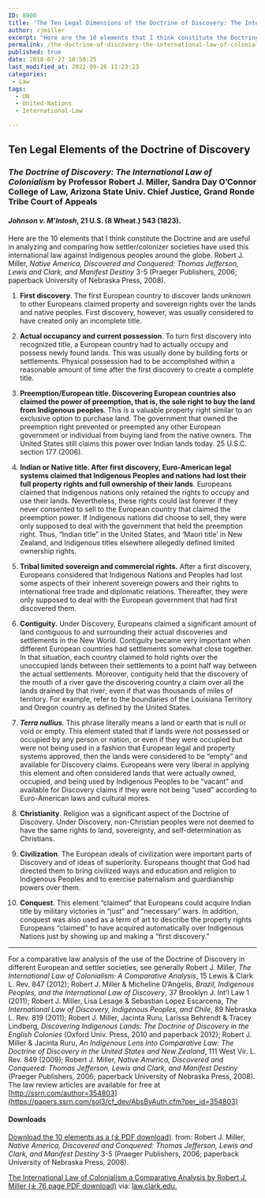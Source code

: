 ```yaml
---
ID: 8900
title: 'The Ten Legal Dimensions of the Doctrine of Discovery: The International Law of Colonialism'
author: rjmiller
excerpt: "Here are the 10 elements that I think constitute the Doctrine and are useful in analyzing and comparing how settler-colonizer societies have used this international law against Indigenous peoples around the globe."
permalink: /the-doctrine-of-discovery-the-international-law-of-colonialism/
published: true
date: 2018-07-27 10:50:25
last_modified_at: 2022-09-26 11:23:23
categories:
 - Law
tags:
  - UN
  - United-Nations
  - International-Law

---
```


## Ten Legal Elements of the Doctrine of Discovery

### _The Doctrine of Discovery: The International Law of Colonialism_ by Professor Robert J. Miller, Sandra Day O’Connor College of Law, Arizona State Univ. Chief Justice, Grand Ronde Tribe Court of Appeals

#### _Johnson v. M’Intosh_, 21 U.S. (8 Wheat.) 543 (1823).

Here are the 10 elements that I think constitute the Doctrine and are useful in analyzing and comparing how settler/colonizer societies have used this international law against Indigenous peoples around the globe. Robert J. Miller, _Native America, Discovered and Conquered: Thomas Jefferson, Lewis and Clark, and Manifest Destiny_ 3-5 (Praeger Publishers, 2006; paperback University of Nebraska Press, 2008).

1. **First discovery**. The first European country to discover lands unknown to other Europeans claimed property and sovereign rights over the lands and native peoples. First discovery, however, was usually considered to have created only an incomplete title.

2. **Actual occupancy and current possession**. To turn first discovery into recognized title, a European country had to actually occupy and possess newly found lands. This was usually done by building forts or settlements. Physical possession had to be accomplished within a reasonable amount of time after the first discovery to create a complete title.

3. **Preemption/European title. Discovering European countries also claimed the power of preemption, that is, the sole right to buy the land from Indigenous peoples**. This is a valuable property right similar to an exclusive option to purchase land. The government that owned the preemption right prevented or preempted any other European government or individual from buying land from the native owners. The United States still claims this power over Indian lands today. 25 U.S.C. section 177 (2006).

4. **Indian or Native title. After first discovery, Euro-American legal systems claimed that Indigenous Peoples and nations had lost their full property rights and full ownership of their lands**. Europeans claimed that Indigenous nations only retained the rights to occupy and use their lands. Nevertheless, these rights could last forever if they never consented to sell to the European country that claimed the preemption power. If Indigenous nations did choose to sell, they were only supposed to deal with the government that held the preemption right. Thus, “Indian title” in the United States, and ‘Maori title’ in New Zealand, and Indigenous titles elsewhere allegedly defined limited ownership rights.

5. **Tribal limited sovereign and commercial rights.** After a first discovery, Europeans considered that Indigenous Nations and Peoples had lost some aspects of their inherent sovereign powers and their rights to international free trade and diplomatic relations. Thereafter, they were only supposed to deal with the European government that had first discovered them.

6. **Contiguity.** Under Discovery, Europeans claimed a significant amount of land contiguous to and surrounding their actual discoveries and settlements in the New World. Contiguity became very important when different European countries had settlements somewhat close together. In that situation, each country claimed to hold rights over the unoccupied lands between their settlements to a point half way between the actual settlements. Moreover, contiguity held that the discovery of the mouth of a river gave the discovering country a claim over all the lands drained by that river; even if that was thousands of miles of territory. For example, refer to the boundaries of the Louisiana Territory and Oregon country as defined by the United States.

7. _**Terra nullius**_. This phrase literally means a land or earth that is null or void or empty. This element stated that if lands were not possessed or occupied by any person or nation, or even if they were occupied but were not being used in a fashion that European legal and property systems approved, then the lands were considered to be “empty” and available for Discovery claims. Europeans were very liberal in applying this element and often considered lands that were actually owned, occupied, and being used by Indigenous Peoples to be “vacant” and available for Discovery claims if they were not being “used” according to Euro-American laws and cultural mores.

8. **Christianity**. Religion was a significant aspect of the Doctrine of Discovery. Under Discovery, non-Christian peoples were not deemed to have the same rights to land, sovereignty, and self-determination as Christians.

9. **Civilization**. The European ideals of civilization were important parts of Discovery and of ideas of superiority. Europeans thought that God had directed them to bring civilized ways and education and religion to Indigenous Peoples and to exercise paternalism and guardianship powers over them.

10. **Conquest**. This element “claimed” that Europeans could acquire Indian title by military victories in “just” and “necessary” wars. In addition, conquest was also used as a term of art to describe the property rights Europeans “claimed” to have acquired automatically over Indigenous Nations just by showing up and making a “first discovery.”

* * * 

For a comparative law analysis of the use of the Doctrine of Discovery in different European and settler societies, see generally Robert J. Miller, _The International Law of Colonialism: A Comparative Analysis_, 15 Lewis & Clark L. Rev. 847 (2012); Robert J. Miller & Micheline D’Angelis, _Brazil, Indigenous Peoples, and the International Law of Discovery_, 37 Brooklyn J. Int’l Law 1 (2011); Robert J. Miller, Lisa Lesage & Sebastian Lopez Escarcena, _The International Law of Discovery, Indigenous Peoples, and Chile_, 89 Nebraska L. Rev. 819 (2011); Robert J. Miller, Jacinta Ruru, Larissa Behrendt & Tracey Lindberg, _Discovering Indigenous Lands: The Doctrine of Discovery in the English Colonies_ (Oxford Univ. Press, 2010 and paperback 2012); Robert J. Miller & Jacinta Ruru, _An Indigenous Lens into Comparative Law: The Doctrine of Discovery in the United States and New Zealand_, 111 West Vir. L. Rev. 849 (2009); Robert J. Miller, _Native America, Discovered and Conquered: Thomas Jefferson, Lewis and Clark, and Manifest Destiny_ (Praeger Publishers, 2006; paperback University of Nebraska Press, 2008). The law review articles are available for free at [http://ssrn.com/author=354803](https://papers.ssrn.com/sol3/cf_dev/AbsByAuth.cfm?per_id=354803)

#### Downloads
[Download the 10 elements as a (⤓ PDF download)](https://doctrineofdiscovery.org/assets/pdfs/DiscoveryElementsOnondaga2014.pdf). from: Robert J. Miller, _Native America, Discovered and Conquered: Thomas Jefferson, Lewis and Clark, and Manifest Destiny_ 3-5 (Praeger Publishers, 2006; paperback University of Nebraska Press, 2008).

[The International Law of Colonialism a Comparative Analysis by Robert J. Miller (⤓ 76 page PDF download)](https://doctrineofdiscovery.org/assets/pdfs/lcb154art1millerpdf.pdf) via: [law.clark.edu.](https://law.lclark.edu/)

